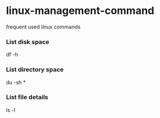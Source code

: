 # linux-management-command
frequent used linux commands

### List disk space
df -h

### List directory space
du -sh *

### List file details
ls -l



